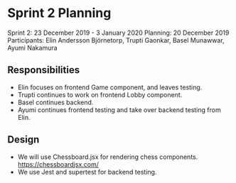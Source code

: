 # Sprint 2 Planning
Sprint 2: 23 December 2019 - 3 January 2020
Planning: 20 December 2019
Participants: Elin Andersson Björnetorp, Trupti Gaonkar, Basel Munawwar, Ayumi Nakamura

## Responsibilities

- Elin focuses on frontend Game component, and leaves testing.
- Trupti continues to work on frontend Lobby component.
- Basel continues backend.
- Ayumi continues frontend testing and take over backend testing from Elin.

## Design
- We will use Chessboard.jsx for rendering chess components.
https://chessboardjsx.com/
- We use Jest and supertest for backend testing.